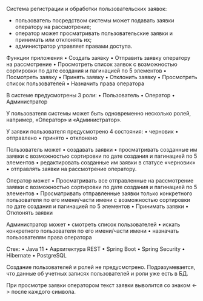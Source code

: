 Система регистрации и обработки пользовательских заявок:
- пользователь посредством системы может подавать заявки оператору на рассмотрение;
- оператор может просматривать пользовательские заявки и принимать или отклонять их;
- администратор управляет правами доступа.


Функции приложения
•	Создать заявку
•	Отправить заявку оператору на рассмотрение
•	Просмотреть список заявок с возможностью сортировки по дате создания и пагинацией по 5 элементов
•	Посмотреть заявку
•	Принять заявку
•	Отклонить заявку
•	Просмотреть список пользователей
•	Назначить права оператора

В системе предусмотрены 3 роли:
•	Пользователь
•	Оператор
•	Администратор

У пользователя системы может быть одновременно несколько ролей, например, «Оператор» и «Администратор».

У заявки пользователя предусмотрено 4 состояния:
•	черновик
•	отправлено
•	принято
•	отклонено

Пользователь может 
•	создавать заявки
•	просматривать созданные им заявки с возможностью сортировки по дате создания и пагинацией по 5 элементов
•	редактировать созданные им заявки в статусе «черновик»
•	отправлять заявки на рассмотрение оператору.

Оператор может
•	Просматривать все отправленные на рассмотрение  заявки с возможностью сортировки по дате создания и пагинацией по 5 элементов
•	Просматривать отправленные заявки только конкретного пользователя по его имени/части имени с возможностью сортировки по дате создания и пагинацией по 5 элементов
•	Принимать заявки
•	Отклонять заявки

Администратор может
•	смотреть список пользователей
•	искать конкретного пользователя по его имени/части имени
•	назначать пользователям права оператора

Стек:
•	Java 11
•	Аархитектура REST
•	Spring Boot
•	Spring Security
•	Hibernate
•	PostgreSQL

Создание пользователей и ролей не предусмотрено. Подразумевается, что данные об учетных записях пользователей и роли уже есть в БД.

При просмотре заявки оператором текст заявки выволится со знаком <-> после каждого символа.

